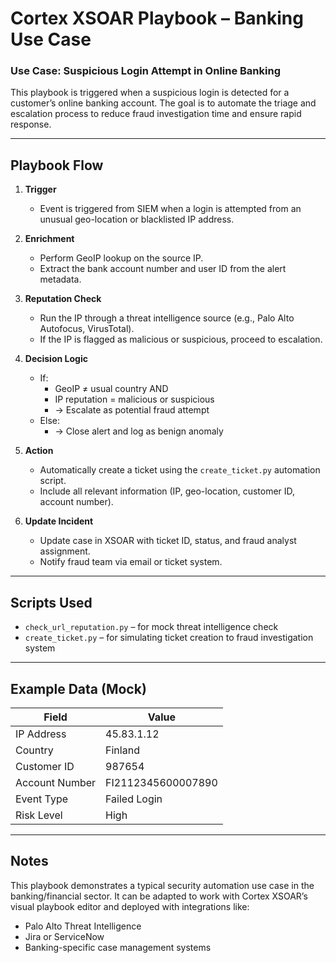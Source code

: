 # Cortex XSOAR Playbook – Banking Use Case

### Use Case: Suspicious Login Attempt in Online Banking

This playbook is triggered when a suspicious login is detected for a customer’s online banking account. The goal is to automate the triage and escalation process to reduce fraud investigation time and ensure rapid response.

---

## Playbook Flow

1. **Trigger**
   - Event is triggered from SIEM when a login is attempted from an unusual geo-location or blacklisted IP address.

2. **Enrichment**
   - Perform GeoIP lookup on the source IP.
   - Extract the bank account number and user ID from the alert metadata.

3. **Reputation Check**
   - Run the IP through a threat intelligence source (e.g., Palo Alto Autofocus, VirusTotal).
   - If the IP is flagged as malicious or suspicious, proceed to escalation.

4. **Decision Logic**
   - If:
     - GeoIP ≠ usual country AND
     - IP reputation = malicious or suspicious
     - → Escalate as potential fraud attempt
   - Else:
     - → Close alert and log as benign anomaly

5. **Action**
   - Automatically create a ticket using the `create_ticket.py` automation script.
   - Include all relevant information (IP, geo-location, customer ID, account number).

6. **Update Incident**
   - Update case in XSOAR with ticket ID, status, and fraud analyst assignment.
   - Notify fraud team via email or ticket system.

---

## Scripts Used

- `check_url_reputation.py` – for mock threat intelligence check
- `create_ticket.py` – for simulating ticket creation to fraud investigation system

---

## Example Data (Mock)

| Field           | Value                        |
|----------------|------------------------------|
| IP Address      | 45.83.1.12                   |
| Country         | Finland                      |
| Customer ID     | 987654                       |
| Account Number  | FI2112345600007890           |
| Event Type      | Failed Login                 |
| Risk Level      | High                         |

---

## Notes

This playbook demonstrates a typical security automation use case in the banking/financial sector. It can be adapted to work with Cortex XSOAR’s visual playbook editor and deployed with integrations like:

- Palo Alto Threat Intelligence
- Jira or ServiceNow
- Banking-specific case management systems